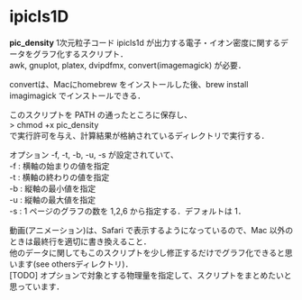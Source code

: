 # ipicls1D
**pic_density**
1次元粒子コード ipicls1d が出力する電子・イオン密度に関するデータをグラフ化するスクリプト．  
awk, gnuplot,  platex, dvipdfmx, convert(imagemagick) が必要．  

convertは、Macにhomebrew をインストールした後、brew install imagimagick でインストールできる．


このスクリプトを PATH の通ったところに保存し、  
\> chmod +x pic_density   
で実行許可を与え、計算結果が格納されているディレクトリで実行する．

オプション  -f, -t, -b, -u, -s が設定されていて、  
-f : 横軸の始まりの値を指定  
-t : 横軸の終わりの値を指定  
-b : 縦軸の最小値を指定  
-u : 縦軸の最大値を指定  
-s : 1 ページのグラフの数を 1,2,6 から指定する．デフォルトは 1．  

動画(アニメーション)は、Safari で表示するようになっているので、Mac 以外のときは最終行を適切に書き換えること．  
他のデータに関してもこのスクリプトを少し修正するだけでグラフ化できると思います(see othersディレクトリ)．  
[TODO] オプションで対象とする物理量を指定して、スクリプトをまとめたいと思っています．
